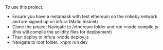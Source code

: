 To use this project.

- Ensure you have a metamask with test ethereum on the rinkeby network and are signed up on infura (Matic testnet)
- Clone the project
  Navigate to /ethereum folder and run >node compile.js (this will compile the solidity files for deplpyment)
- Then deploy to infura >node deploy.js
- Navigate to root folder. >npm run dev
